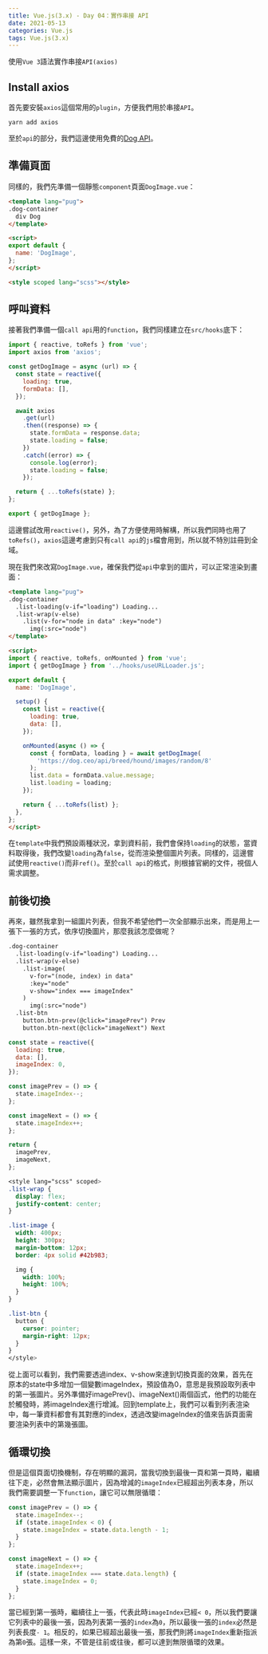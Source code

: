 ```yaml
---
title: Vue.js(3.x) - Day 04：實作串接 API
date: 2021-05-13
categories: Vue.js
tags: Vue.js(3.x)
---
```

使用`Vue 3`語法實作串接`API(axios)`
<!--more-->
## Install axios
首先要安裝`axios`這個常用的`plugin`，方便我們用於串接`API`。
```
yarn add axios
```
至於`api`的部分，我們這邊使用免費的[Dog API](https://dog.ceo/dog-api/)。

## 準備頁面
同樣的，我們先準備一個靜態`component`頁面`DogImage.vue`：
``` HTML
<template lang="pug">
.dog-container
  div Dog
</template>

<script>
export default {
  name: 'DogImage',
};
</script>

<style scoped lang="scss"></style>
```

## 呼叫資料
接著我們準備一個`call api`用的`function`，我們同樣建立在`src/hooks`底下：
``` JavaScript src/hooks/useURLLoader.js
import { reactive, toRefs } from 'vue';
import axios from 'axios';

const getDogImage = async (url) => {
  const state = reactive({
    loading: true,
    formData: [],
  });

  await axios
    .get(url)
    .then((response) => {
      state.formData = response.data;
      state.loading = false;
    })
    .catch((error) => {
      console.log(error);
      state.loading = false;
    });

  return { ...toRefs(state) };
};

export { getDogImage };
```
這邊嘗試改用`reactive()`，另外，為了方便使用時解構，所以我們同時也用了`toRefs()`，`axios`這邊考慮到只有`call api`的`js`檔會用到，所以就不特別註冊到全域。

現在我們來改寫`DogImage.vue`，確保我們從`api`中拿到的圖片，可以正常渲染到畫面：
``` HTML
<template lang="pug">
.dog-container
  .list-loading(v-if="loading") Loading...
  .list-wrap(v-else)
    .list(v-for="node in data" :key="node")
      img(:src="node")
</template>

<script>
import { reactive, toRefs, onMounted } from 'vue';
import { getDogImage } from '../hooks/useURLLoader.js';

export default {
  name: 'DogImage',

  setup() {
    const list = reactive({
      loading: true,
      data: [],
    });

    onMounted(async () => {
      const { formData, loading } = await getDogImage(
        'https://dog.ceo/api/breed/hound/images/random/8'
      );
      list.data = formData.value.message;
      list.loading = loading;
    });

    return { ...toRefs(list) };
  },
};
</script>
```
在`template`中我們預設兩種狀況，拿到資料前，我們會保持`loading`的狀態，當資料取得後，我們改變`loading`為`false`，從而渲染整個圖片列表。同樣的，這邊嘗試使用`reactive()`而非`ref()`。至於`call api`的格式，則根據官網的文件，視個人需求調整。

## 前後切換
再來，雖然我拿到一組圖片列表，但我不希望他們一次全部顯示出來，而是用上一張下一張的方式，依序切換圖片，那麼我該怎麼做呢？
``` HTML Template
.dog-container
  .list-loading(v-if="loading") Loading...
  .list-wrap(v-else)
    .list-image(
      v-for="(node, index) in data"
      :key="node"
      v-show="index === imageIndex"
    )
      img(:src="node")
  .list-btn
    button.btn-prev(@click="imagePrev") Prev
    button.btn-next(@click="imageNext") Next
```
``` JavaScript script
const state = reactive({
  loading: true,
  data: [],
  imageIndex: 0,
});

const imagePrev = () => {
  state.imageIndex--;
};

const imageNext = () => {
  state.imageIndex++;
};

return {
  imagePrev,
  imageNext,
};
```
``` CSS
<style lang="scss" scoped>
.list-wrap {
  display: flex;
  justify-content: center;
}

.list-image {
  width: 400px;
  height: 300px;
  margin-bottom: 12px;
  border: 4px solid #42b983;

  img {
    width: 100%;
    height: 100%;
  }
}

.list-btn {
  button {
    cursor: pointer;
    margin-right: 12px;
  }
}
</style>
```
從上面可以看到，我們需要透過index、v-show來達到切換頁面的效果，首先在原本的state中多增加一個變數imageIndex，預設值為0，意思是我預設取列表中的第一張圖片。另外準備好imagePrev()、imageNext()兩個函式，他們的功能在於觸發時，將imageIndex進行增減。回到template上，我們可以看到列表渲染中，每一筆資料都會有其對應的index，透過改變imageIndex的值來告訴頁面需要渲染列表中的第幾張圖。

## 循環切換
但是這個頁面切換機制，存在明顯的漏洞，當我切換到最後一頁和第一頁時，繼續往下走，必然會無法顯示圖片，因為增減的`imageIndex`已經超出列表本身，所以我們需要調整一下`function`，讓它可以無限循環：
``` JavaScript
const imagePrev = () => {
  state.imageIndex--;
  if (state.imageIndex < 0) {
    state.imageIndex = state.data.length - 1;
  }
};

const imageNext = () => {
  state.imageIndex++;
  if (state.imageIndex === state.data.length) {
    state.imageIndex = 0;
  }
};
```
當已經到第一張時，繼續往上一張，代表此時`imageIndex`已經`< 0`，所以我們要讓它列表中的最後一張，因為列表第一張的`index`為`0`，所以最後一張的`index`必然是列表長度`- 1`。相反的，如果已經超出最後一張，那我們則將`imageIndex`重新指派為第`0`張。這樣一來，不管是往前或往後，都可以達到無限循環的效果。